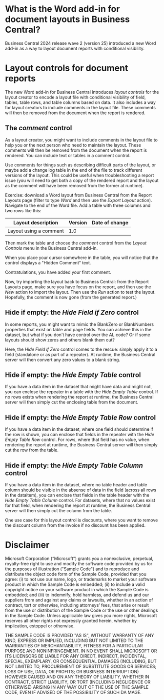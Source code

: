 # What is the Word add-in for document layouts in Business Central?
Business Central 2024 release wave 2 (version 25) introduced a new Word add-in as a way to layout document reports with conditional visibility.

# Layout controls for document reports

The new Word add-in for Business Central introduces *layout controls* for the layout creator to encode a layout file with conditional visibility of field, tables, table rows, and table columns based on data. It also includes a way for layout creators to include comments in the layout file. These comments will then be removed from the document when the report is rendered.

## The *comment* control

As a layout creator, you might want to include comments in the layout file to help you or the next person who need to maintain the layout. These comments will then be removed from the document when the report is rendered. You can include text or tables in a comment control. 

Use comments for things such as describing difficult parts of the layout, or maybe add a change log table in the end of the file to track different versions of the layout. This could be useful when troubleshooting a report issue (you will need to get both a copy of the rendered report and the layout as the comment will have been removed from the former at runtime).

Exercise: download a Word layout from Business Central from the Report Layouts page (filter to type *Word* and then use the *Export Layout* action). Navigate to the end of the Word file. Add a table with three columns and two rows like this:

| Layout description | Version | Date of change |
| ------------------ | ------- | -------------- | 
| Layout using a comment | 1.0 | <todays date> |

Then mark the table and choose the *comment* control from the *Layout Controls* menu in the Business Central add-in.

When you place your cursor somewhere in the table, you will notice that the control displays a "Hidden Comment" text. 

Contratulations, you have added your first comment. 

Now, try importing the layout back to Business Central: from the Report Layouts page, make sure you have focus on the report, and then use the *New* action to import the layout. Then use the *Run* action to test the layout. Hopefully, the comment is now gone (from the generated report.)

## Hide if empty: the *Hide Field if Zero* control

In some reports, you might want to mimic the BlankZero or BlankNumbers properties that exist on table and page fields. You can achieve this in the dataset, but what if you don't have control over the AL code? Or if some layouts should show zeros and others blank them out? 

Here, the *Hide Field if Zero* control comes to the rescue: simply apply it to a field (standalone or as part of a repeater). At runtime, the Business Central server will then convert any zero values to a blank string.


## Hide if empty: the *Hide Empty Table* control

If you have a data item in the dataset that might have data and might not, you can enclose the repeater in a table with the *Hide Empty Table* control. If no rows exists when rendering the report at runtime, the Business Central server will then simply cut the enclosing table from the document. 


## Hide if empty: the *Hide Empty Table Row* control

If you have a data item in the dataset, where one field should determine if the row is shown, you can enclose that fields in the repeater with the *Hide Empty Table Row* control. For rows, where that field has no value, when rendering the report at runtime, the Business Central server will then simply cut the row from the table. 


## Hide if empty: the *Hide Empty Table Column* control

If you have a data item in the dataset, where no table header and table column should be visible in the absense of data in the field (across all rows in the dataitem), you can enclose that fields in the table header with the *Hide Empty Table Column* control. For datasets, where that no values exist for that field, when rendering the report at runtime, the Business Central server will then simply cut the column from the table. 

One use case for this layout control is discounts, where you want to remove the discount column from the invoice if no discount has been applied. 


# Disclaimer
Microsoft Corporation (“Microsoft”) grants you a nonexclusive, perpetual, royalty-free right to use and modify the software code provided by us for the purposes of illustration  ("Sample Code") and to reproduce and distribute the object code form of the Sample Code, provided that you agree: (i) to not use our name, logo, or trademarks to market your software product in which the Sample Code is embedded; (ii) to include a valid copyright notice on your software product in which the Sample Code is embedded; and (iii) to indemnify, hold harmless, and defend us and our suppliers from and against any claims or lawsuits, whether in an action of contract, tort or otherwise, including attorneys’ fees, that arise or result from the use or distribution of the Sample Code or the use or other dealings in the Sample Code. Unless applicable law gives you more rights, Microsoft reserves all other rights not expressly granted herein, whether by implication, estoppel or otherwise. 

THE SAMPLE CODE IS PROVIDED "AS IS", WITHOUT WARRANTY OF ANY KIND, EXPRESS OR IMPLIED, INCLUDING BUT NOT LIMITED TO THE WARRANTIES OF MERCHANTABILITY, FITNESS FOR A PARTICULAR PURPOSE AND NONINFRINGEMENT. IN NO EVENT SHALL MICROSOFT OR ITS LICENSORS BE LIABLE FOR ANY DIRECT, INDIRECT, INCIDENTAL, SPECIAL, EXEMPLARY, OR CONSEQUENTIAL DAMAGES (INCLUDING, BUT NOT LIMITED TO, PROCUREMENT OF SUBSTITUTE GOODS OR SERVICES; LOSS OF USE, DATA, OR PROFITS; OR BUSINESS INTERRUPTION) HOWEVER CAUSED AND ON ANY THEORY OF LIABILITY, WHETHER IN CONTRACT, STRICT LIABILITY, OR TORT (INCLUDING NEGLIGENCE OR OTHERWISE) ARISING IN ANY WAY OUT OF THE USE OF THE SAMPLE CODE, EVEN IF ADVISED OF THE POSSIBILITY OF SUCH DA MAGE.
